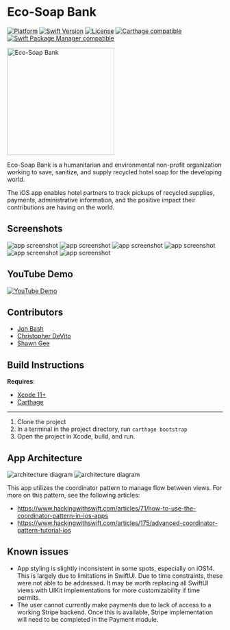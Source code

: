 # Eco-Soap Bank

[![Platform](https://img.shields.io/cocoapods/p/LFAlertController.svg?style=flat)](http://cocoapods.org/pods/LFAlertController) [![Swift Version][swift-image]][swift-url] [![License][license-image]][license-url] [![Carthage compatible](https://img.shields.io/badge/Carthage-compatible-4BC51D.svg?style=flat)](https://github.com/Carthage/Carthage) [![Swift Package Manager compatible](https://img.shields.io/badge/SPM-compatible-4BC51D.svg?style=flat)](https://github.com/apple/swift-package-manager)

<img src="./EcoSoapBank/App/Images.xcassets/esbLogo.imageset/esbLogo.png" alt="Eco-Soap Bank" width="250" />

Eco-Soap Bank is a humanitarian and environmental non-profit organization working to save, sanitize, and supply recycled hotel soap for the developing world.

The iOS app enables hotel partners to track pickups of recycled supplies, payments, administrative information, and the positive impact their contributions are having on the world.

## Screenshots

<img src="./Assets/screenshot1.png" alt="app screenshot"/> <img src="./Assets/screenshot2.png" alt="app screenshot"/> <img src="./Assets/screenshot3.png" alt="app screenshot"/> <img src="./Assets/screenshot4.png" alt="app screenshot"/> <img src="./Assets/screenshot5.png" alt="app screenshot"/> <img src="./Assets/screenshot6.png" alt="app screenshot"/>

## YouTube Demo

[![YouTube Demo](YouTubeScreenshot.png)](https://youtu.be/B0UO93PjjzE)

## Contributors

- [Jon Bash](http://www.github.com/jonbash)
- [Christopher DeVito](http://www.github.com/DeVitoC)
- [Shawn Gee](http://www.github.com/swift-student)

## Build Instructions

**Requires**:

- [Xcode 11+](https://developer.apple.com/xcode/)
- [Carthage](https://github.com/Carthage/Carthage)

---

1. Clone the project
2. In a terminal in the project directory, run `carthage bootstrap`
3. Open the project in Xcode, build, and run.


[swift-image]: https://img.shields.io/badge/swift-5.2-orange.svg
[swift-url]: https://swift.org/
[license-image]: https://img.shields.io/badge/License-MIT-blue.svg
[license-url]: LICENSE

## App Architecture

<img src="./Assets/ESB-App-architecture.png" alt="architecture diagram"/>
<img src="./Assets/ESB-Module-architecture.png" alt="architecture diagram"/>

This app utilizes the coordinator pattern to manage flow between views. For more on this pattern, see the following articles:

- https://www.hackingwithswift.com/articles/71/how-to-use-the-coordinator-pattern-in-ios-apps
- https://www.hackingwithswift.com/articles/175/advanced-coordinator-pattern-tutorial-ios

## Known issues

- App styling is slightly inconsistent in some spots, especially on iOS14. This is largely due to limitations in SwiftUI. Due to time constraints, these were not able to be addressed. It may be worth replacing all SwiftUI views with UIKit implementations for more customizability if time permits.
- The user cannot currently make payments due to lack of access to a working Stripe backend. Once this is available, Stripe implementation will need to be completed in the Payment module.
